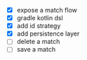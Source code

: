 - [x] expose a match flow
- [x] gradle kotlin dsl
- [x] add id strategy
- [x] add persistence layer
- [ ] delete a match
- [ ] save a match
